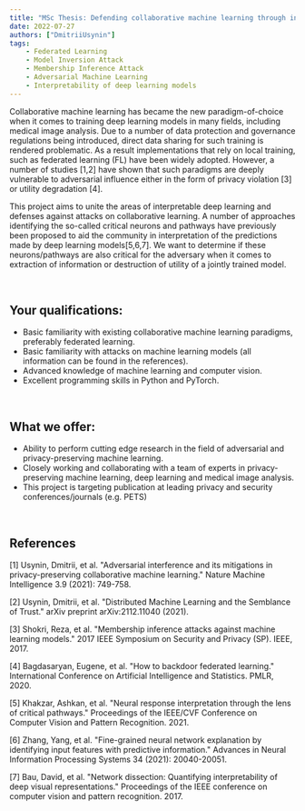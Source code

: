 ```yaml
---
title: "MSc Thesis: Defending collaborative machine learning through interpretability methods"
date: 2022-07-27
authors: ["DmitriiUsynin"]
tags:
    - Federated Learning
    - Model Inversion Attack
    - Membership Inference Attack
    - Adversarial Machine Learning
    - Interpretability of deep learning models
---
```

Collaborative machine learning has became the new paradigm-of-choice when it comes to training deep learning models in many fields, including medical image analysis. Due to a number of data protection and governance regulations being introduced, direct data sharing for such training is rendered problematic. As a result implementations that rely on local training, such as federated learning (FL) have been widely adopted. However, a number of studies [1,2] have shown that such paradigms are deeply vulnerable to adversarial influence either in the form of privacy violation [3] or utility degradation [4].

This project aims to unite the areas of interpretable deep learning and defenses against attacks on collaborative learning. A number of approaches identifying the so-called critical neurons and pathways have previously been proposed to aid the community in interpretation of the predictions made by deep learning models[5,6,7]. We want to determine if these neurons/pathways are also critical for the adversary when it comes to extraction of information or destruction of utility of a jointly trained model. 


<br/>

## Your qualifications:

- Basic familiarity with existing collaborative machine learning paradigms, preferably federated learning.
- Basic familiarity with attacks on machine learning models (all information can be found in the references). 
- Advanced knowledge of machine learning and computer vision. 
- Excellent programming skills in Python and PyTorch.

<br/>

## What we offer:

- Ability to perform cutting edge research in the field of adversarial and privacy-preserving machine learning. 
- Closely working and collaborating with a team of experts in privacy-preserving machine learning, deep learning and medical image analysis.
- This project is targeting publication at leading privacy and security conferences/journals (e.g. PETS)
<br/>

## References
[1] Usynin, Dmitrii, et al. "Adversarial interference and its mitigations in privacy-preserving collaborative machine learning." Nature Machine Intelligence 3.9 (2021): 749-758.

[2] Usynin, Dmitrii, et al. "Distributed Machine Learning and the Semblance of Trust." arXiv preprint arXiv:2112.11040 (2021).

[3] Shokri, Reza, et al. "Membership inference attacks against machine learning models." 2017 IEEE Symposium on Security and Privacy (SP). IEEE, 2017.

[4] Bagdasaryan, Eugene, et al. "How to backdoor federated learning." International Conference on Artificial Intelligence and Statistics. PMLR, 2020.

[5] Khakzar, Ashkan, et al. "Neural response interpretation through the lens of critical pathways." Proceedings of the IEEE/CVF Conference on Computer Vision and Pattern Recognition. 2021.

[6] Zhang, Yang, et al. "Fine-grained neural network explanation by identifying input features with predictive information." Advances in Neural Information Processing Systems 34 (2021): 20040-20051.

[7] Bau, David, et al. "Network dissection: Quantifying interpretability of deep visual representations." Proceedings of the IEEE conference on computer vision and pattern recognition. 2017.
